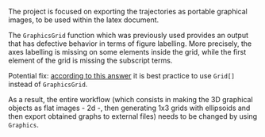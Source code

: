 The project is focused on exporting the trajectories as portable graphical images, to be used within the latex document.

The `GraphicsGrid` function which was previously used provides an output that has defective behavior in terms of figure labelling. More precisely, the axes labelling is missing on some elements inside the grid, while the first element of the grid is missing the subscript terms. 

Potential fix: [according to this answer](https://community.wolfram.com/groups/-/m/t/2140704?p_p_auth=ecOJG8g0) it is best practice to use `Grid[]` instead of `GraphicsGrid`.

As a result, the entire workflow (which consists in making the 3D graphical objects as flat images - 2d -, then generating 1x3 grids with ellipsoids and then export obtained graphs to external files) needs to be changed by using `Graphics`.
